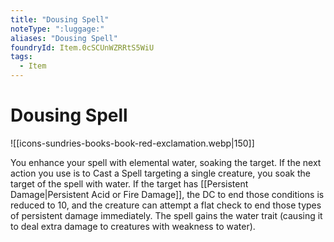 ```yaml
---
title: "Dousing Spell"
noteType: ":luggage:"
aliases: "Dousing Spell"
foundryId: Item.0cSCUnWZRRtS5WiU
tags:
  - Item
---
```


# Dousing Spell
![[icons-sundries-books-book-red-exclamation.webp|150]]

You enhance your spell with elemental water, soaking the target. If the next action you use is to Cast a Spell targeting a single creature, you soak the target of the spell with water. If the target has [[Persistent Damage|Persistent Acid or Fire Damage]], the DC to end those conditions is reduced to 10, and the creature can attempt a flat check to end those types of persistent damage immediately. The spell gains the water trait (causing it to deal extra damage to creatures with weakness to water).
